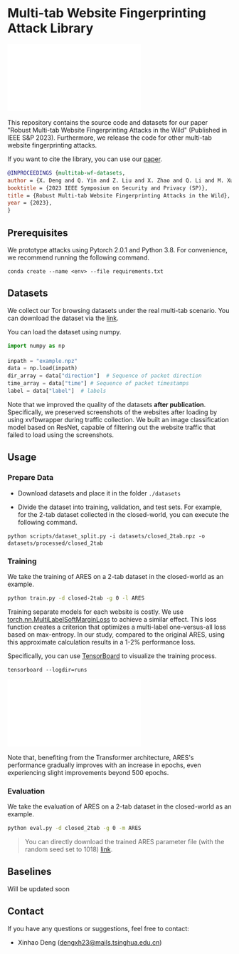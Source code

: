 # Multi-tab Website Fingerprinting Attack Library

![ARES](figs/ARES.pdf)

This repository contains the source code and datasets for our paper "Robust Multi-tab Website Fingerprinting Attacks in the Wild" (Published in IEEE S&P 2023). Furthermore, we release the code for other multi-tab website fingerprinting attacks.


If you want to cite the library, you can use our [paper](https://www.computer.org/csdl/proceedings-article/sp/2023/933600b005/1NrbYpaG652).
```bibtex
@INPROCEEDINGS {multitab-wf-datasets,
author = {X. Deng and Q. Yin and Z. Liu and X. Zhao and Q. Li and M. Xu and K. Xu and J. Wu},
booktitle = {2023 IEEE Symposium on Security and Privacy (SP)},
title = {Robust Multi-tab Website Fingerprinting Attacks in the Wild},
year = {2023},
}
```


## Prerequisites

We prototype attacks using Pytorch 2.0.1 and Python 3.8. For convenience, we recommend running the following command.

```
conda create --name <env> --file requirements.txt
```


## Datasets

We collect our Tor browsing datasets under the real multi-tab scenario. You can download the dataset via the [link](https://drive.google.com/file/d/1akeBzeGLfnzgmD0Qt196WshwgbsYMnnS/view?usp=sharing).

You can load the dataset using numpy.

```python
import numpy as np

inpath = "example.npz"
data = np.load(inpath)
dir_array = data["direction"]  # Sequence of packet direction
time_array = data["time"] # Sequence of packet timestamps
label = data["label"]  # labels
```

Note that we improved the quality of the datasets **after publication**. Specifically, we preserved screenshots of the websites after loading by using xvfbwrapper during traffic collection. We built an image classification model based on ResNet, capable of filtering out the website traffic that failed to load using the screenshots.

## Usage

### Prepare Data

- Download datasets and place it in the folder `./datasets`

- Divide the dataset into training, validation, and test sets. 
For example, for the 2-tab dataset collected in the closed-world, you can execute the following command.

```
python scripts/dataset_split.py -i datasets/closed_2tab.npz -o datasets/processed/closed_2tab
```

### Training

We take the training of ARES on a 2-tab dataset in the closed-world as an example.

```sh
python train.py -d closed-2tab -g 0 -l ARES
```

Training separate models for each website is costly. We use [torch.nn.MultiLabelSoftMarginLoss](https://pytorch.org/docs/stable/generated/torch.nn.MultiLabelSoftMarginLoss.html) to achieve a similar effect. This loss function creates a criterion that optimizes a multi-label one-versus-all loss based on max-entropy. In our study, compared to the original ARES, using this approximate calculation results in a 1-2% performance loss.

Specifically, you can use [TensorBoard](https://pytorch.org/docs/stable/tensorboard.html) to visualize the training process.

```
tensorboard --logdir=runs
```

![tensorboard](figs/tensorboard.pdf)

Note that, benefiting from the Transformer architecture, ARES's performance gradually improves with an increase in epochs, even experiencing slight improvements beyond 500 epochs.


### Evaluation

We take the evaluation of ARES on a 2-tab dataset in the closed-world as an example.

```sh
python eval.py -d closed_2tab -g 0 -m ARES
```

> You can directly download the trained ARES parameter file (with the random seed set to 1018) [link](https://drive.google.com/drive/folders/1wKMlky_G-x_1IxJg6YgnKt3GFFyTOPrK?usp=sharing).

## Baselines

Will be updated soon


## Contact

If you have any questions or suggestions, feel free to contact:

- Xinhao Deng (dengxh23@mails.tsinghua.edu.cn)

